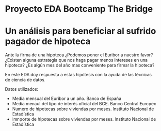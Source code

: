 # Proyecto EDA Bootcamp The Bridge

# Un análisis para beneficiar al sufrido pagador de hipoteca

Ante la firma de una hipoteca ¿Podemos poner el Euribor a nuestro favor?
¿Existen alguna estrategia que nos haga pagar menos intereses en una hipoteca?
¿Es algún mes del año mas conveniente para firmar la hipoteca?

En este EDA doy respuesta a estas hipótesis con la ayuda de las técnicas de ciencia de datos. 

Datos utilizados:
- Media mensual del Euribor a un año. Banco de España
- Media menaul del tipo de interés oficial del BCE. Banco Central Europeo 
- Numero de hipotecas sobre viviendas por meses. Instituto Nacional de Estadística
- Imnporte de hipotecas sobre viviendas por meses. Instituto Nacional de Estadística 

 
